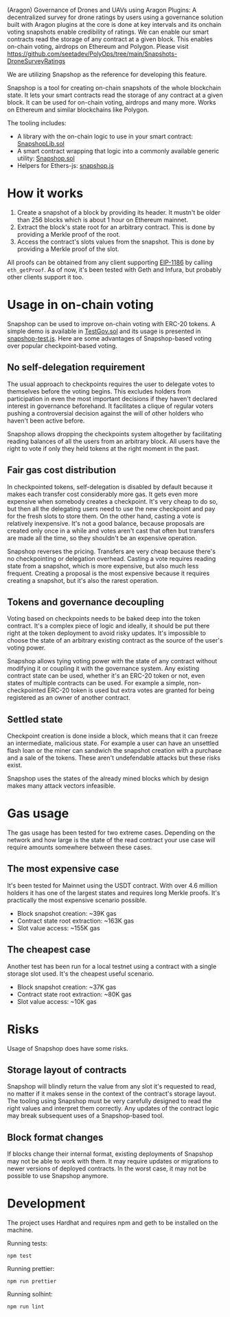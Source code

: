 (Aragon) Governance of Drones and UAVs using Aragon Plugins: A decentralized survey for drone ratings by users using a governance solution built with Aragon plugins at the core is done at key intervals and its onchain voting snapshots enable credibility of ratings. We can enable our smart contracts read the storage of any contract at a given block. This enables on-chain voting, airdrops on Ethereum and Polygon. Please visit https://github.com/seetadev/PolyOps/tree/main/Snapshots-DroneSurveyRatings

We are utilizing Snapshop as the reference for developing this feature.

Snapshop is a tool for creating on-chain snapshots of the whole blockchain state. It lets your smart contracts read the storage of any contract at a given block. It can be used for on-chain voting, airdrops and many more. Works on Ethereum and similar blockchains like Polygon.

The tooling includes:

- A library with the on-chain logic to use in your smart contract: [SnapshopLib.sol](contracts/SnapshopLib.sol)
- A smart contract wrapping that logic into a commonly available generic utility: [Snapshop.sol](contracts/Snapshop.sol)
- Helpers for Ethers-js: [snapshop.js](src/snapshop.js)

# How it works

1. Create a snapshot of a block by providing its header. It mustn't be older than 256 blocks which is about 1 hour on Ethereum mainnet.
2. Extract the block's state root for an arbitrary contract. This is done by providing a Merkle proof of the root.
3. Access the contract's slots values from the snapshot. This is done by providing a Merkle proof of the slot.

All proofs can be obtained from any client supporting [EIP-1186](https://eips.ethereum.org/EIPS/eip-1186) by calling `eth_getProof`. As of now, it's been tested with Geth and Infura, but probably other clients support it too.

# Usage in on-chain voting

Snapshop can be used to improve on-chain voting with ERC-20 tokens. A simple demo is available in [TestGov.sol](contracts/test/TestGov.sol) and its usage is presented in [snapshop-test.js](test/snapshop-test.js#L133). Here are some advantages of Snapshop-based voting over popular checkpoint-based voting.

## No self-delegation requirement

The usual approach to checkpoints requires the user to delegate votes to themselves before the voting begins. This excludes holders from participation in even the most important decisions if they haven't declared interest in governance beforehand. It facilitates a clique of regular voters pushing a controversial decision against the will of other holders who haven't been active before.

Snapshop allows dropping the checkpoints system altogether by facilitating reading balances of all the users from an arbitrary block. All users have the right to vote if only they held tokens at the right moment in the past.

## Fair gas cost distribution

In checkpointed tokens, self-delegation is disabled by default because it makes each transfer cost considerably more gas. It gets even more expensive when somebody creates a checkpoint. It's very cheap to do so, but then all the delegating users need to use the new checkpoint and pay for the fresh slots to store them. On the other hand, casting a vote is relatively inexpensive. It's not a good balance, because proposals are created only once in a while and votes aren't cast that often but transfers are made all the time, so they shouldn't be an expensive operation.

Snapshop reverses the pricing. Transfers are very cheap because there's no checkpointing or delegation overhead. Casting a vote requires reading state from a snapshot, which is more expensive, but also much less frequent. Creating a proposal is the most expensive because it requires creating a snapshot, but it's also the rarest operation.

## Tokens and governance decoupling

Voting based on checkpoints needs to be baked deep into the token contract. It's a complex piece of logic and ideally, it should be put there right at the token deployment to avoid risky updates. It's impossible to choose the state of an arbitrary existing contract as the source of the user's voting power.

Snapshop allows tying voting power with the state of any contract without modifying it or coupling it with the governance system. Any existing contract state can be used, whether it's an ERC-20 token or not, even states of multiple contracts can be used. For example a simple, non-checkpointed ERC-20 token is used but extra votes are granted for being registered as an owner of another contract.

## Settled state

Checkpoint creation is done inside a block, which means that it can freeze an intermediate, malicious state. For example a user can have an unsettled flash loan or the miner can sandwich the snapshot creation with a purchase and a sale of the tokens. These aren't undefendable attacks but these risks exist.

Snapshop uses the states of the already mined blocks which by design makes many attack vectors infeasible.

# Gas usage

The gas usage has been tested for two extreme cases. Depending on the network and how large is the state of the read contract your use case will require amounts somewhere between these cases.

## The most expensive case

It's been tested for Mainnet using the USDT contract. With over 4.6 million holders it has one of the largest states and requires long Merkle proofs. It's practically the most expensive scenario possible.

- Block snapshot creation: ~39K gas
- Contract state root extraction: ~163K gas
- Slot value access: ~155K gas

## The cheapest case

Another test has been run for a local testnet using a contract with a single storage slot used. It's the cheapest useful scenario.

- Block snapshot creation: ~37K gas
- Contract state root extraction: ~80K gas
- Slot value access: ~10K gas

# Risks

Usage of Snapshop does have some risks.

## Storage layout of contracts

Snapshop will blindly return the value from any slot it's requested to read, no matter if it makes sense in the context of the contract's storage layout. The tooling using Snapshop must be very carefully designed to read the right values and interpret them correctly. Any updates of the contract logic may break subsequent uses of a Snapshop-based tool.

## Block format changes

If blocks change their internal format, existing deployments of Snapshop may not be able to work with them. It may require updates or migrations to newer versions of deployed contracts. In the worst case, it may not be possible to use Snapshop anymore.

# Development

The project uses Hardhat and requires npm and geth to be installed on the machine.

Running tests:
```
npm test
```

Running prettier:
```
npm run prettier
```

Running solhint:
```
npm run lint
```
